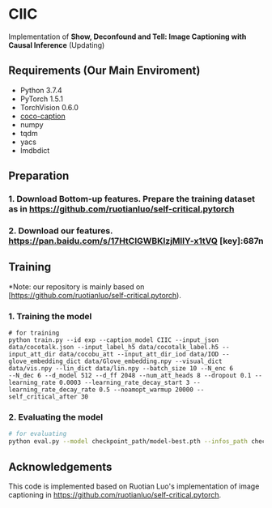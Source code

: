 # CIIC
Implementation of __Show, Deconfound and Tell: Image Captioning with Causal Inference__ (Updating)

## Requirements (Our Main Enviroment)
+ Python 3.7.4
+ PyTorch 1.5.1
+ TorchVision 0.6.0
+ [coco-caption](https://github.com/tylin/coco-caption)
+ numpy
+ tqdm
+ yacs
+ lmdbdict
## Preparation
### 1. Download Bottom-up features. Prepare the training dataset as in https://github.com/ruotianluo/self-critical.pytorch
### 2. Download our features. https://pan.baidu.com/s/17HtCIGWBKlzjMlIY-x1tVQ [key]:687n

## Training
*Note: our repository is mainly based on [https://github.com/ruotianluo/self-critical.pytorch).

### 1. Training the model
```
# for training
python train.py --id exp --caption_model CIIC --input_json data/cocotalk.json --input_label_h5 data/cocotalk_label.h5 --input_att_dir data/cocobu_att --input_att_dir_iod data/IOD --glove_embedding_dict data/Glove_embedding.npy --visual_dict data/vis.npy --lin_dict data/lin.npy --batch_size 10 --N_enc 6
--N_dec 6 --d_model 512 --d_ff 2048 --num_att_heads 8 --dropout 0.1 --learning_rate 0.0003 --learning_rate_decay_start 3 --learning_rate_decay_rate 0.5 --noamopt_warmup 20000 --self_critical_after 30
```
### 2. Evaluating the model
```bash
# for evaluating
python eval.py --model checkpoint_path/model-best.pth --infos_path checkpoint_path/infos-best.pkl
```
## Acknowledgements
This code is implemented based on Ruotian Luo's implementation of image captioning in https://github.com/ruotianluo/self-critical.pytorch.
